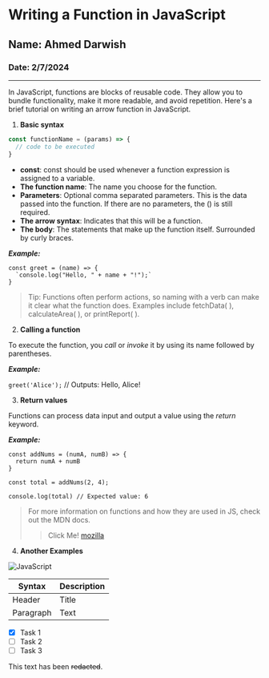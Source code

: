 # Writing a Function in JavaScript

## Name: Ahmed Darwish

### Date: 2/7/2024
***

In JavaScript, functions are blocks of reusable code. They allow you to bundle functionality, make it more readable, and avoid repetition. Here's a brief tutorial on writing an arrow function in JavaScript.

1. **Basic syntax**

```JavaScript
const functionName = (params) => {
  // code to be executed
}
```

* __const__: const should be used whenever a function expression is assigned to a variable.
* __The function name__: The name you choose for the function.
* __Parameters__: Optional comma separated parameters. This is the data passed into the function. If there are no parameters, the () is still required.
* __The arrow syntax__: Indicates that this will be a function.
* __The body__: The statements that make up the function itself. Surrounded by curly braces.

***Example:***
```
const greet = (name) => {
  `console.log("Hello, " + name + "!");`
}
```

>Tip: Functions often perform actions, so naming with a verb can make it clear what the function does. Examples include fetchData( ), calculateArea( ), or printReport( ). 

2. **Calling a function**

To execute the function, you _call_ or _invoke_ it by using its name followed by parentheses.

***Example:***

`greet('Alice');` // Outputs: Hello, Alice!

3. __Return values__

Functions can process data input and output a value using the _return_ keyword.

***Example:***
```
const addNums = (numA, numB) => {
  return numA + numB
}

const total = addNums(2, 4);

console.log(total) // Expected value: 6
```

>For more information on functions and how they are used in JS, check out the MDN docs. 
>>Click Me! [mozilla](https://developer.mozilla.org/en-US/docs/Web/JavaScript/Guide/Functions)

4. __Another Examples__

![JavaScript](https://images.unsplash.com/photo-1555949963-ff9fe0c870eb?q=80&w=1470&auto=format&fit=crop&ixlib=rb-4.0.3&ixid=M3wxMjA3fDB8MHxwaG90by1wYWdlfHx8fGVufDB8fHx8fA%3D%3D)


| Syntax | Description |
| ------ | ----------- |
| Header | Title |
| Paragraph | Text |

- [x] Task 1
- [ ] Task 2
- [ ] Task 3

This text has been ~~redacted~~. 



